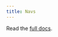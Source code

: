 ```yaml
---
title: Navs
---
```


Read the <a href="https://getbootstrap.com/docs/4.1/components/navs/">full docs</a>.